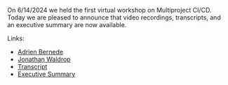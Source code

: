 On 6/14/2024 we held the first virtual workshop on Multiproject CI/CD. Today we
are pleased to announce that video recordings, transcripts, and an executive
summary are now available.

Links:
- [Adrien Bernede](https://youtu.be/Jm5yP3sTxEM)
- [Jonathan Waldrop](https://youtu.be/CZkupiX9mh8)
- [Transcript](/workshops/virtual_workshop1/transcript/)
- [Executive Summary](/workshops/virtual_workshop1/summary/)